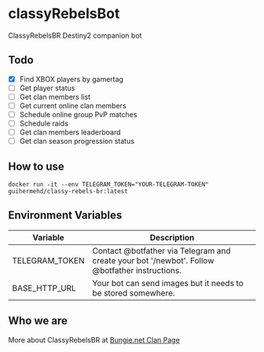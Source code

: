 # classyRebelsBot
ClassyRebelsBR Destiny2 companion bot

## Todo
- [x] Find XBOX players by gamertag
- [ ] Get player status
- [ ] Get clan members list
- [ ] Get current online clan members
- [ ] Schedule online group PvP matches
- [ ] Schedule raids
- [ ] Get clan members leaderboard
- [ ] Get clan season progression status

## How to use
``` docker run -it --env TELEGRAM_TOKEN="YOUR-TELEGRAM-TOKEN" guihermehd/classy-rebels-br:latest ```

## Environment Variables
Variable | Description
------------ | -------------
TELEGRAM_TOKEN | Contact @botfather via Telegram and create your bot '/newbot'. Follow @botfather instructions.
BASE_HTTP_URL | Your bot can send images but it needs to be stored somewhere.

## Who we are

More about ClassyRebelsBR at [Bungie.net Clan Page](https://www.bungie.net/en/ClanV2?groupid=1808735)
